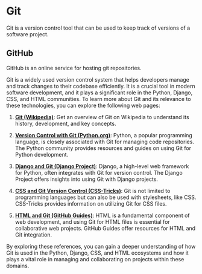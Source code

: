 # Git
Git is a version control tool that can be used to keep track of versions of a software project.
## GitHub

GitHub is an online service for hosting git repositories.

Git is a widely used version control system that helps developers manage and track changes to their codebase efficiently. It is a crucial tool in modern software development, and it plays a significant role in the Python, Django, CSS, and HTML communities. To learn more about Git and its relevance to these technologies, you can explore the following web pages:

1. **[Git (Wikipedia)](/wiki/Git)**: Get an overview of Git on Wikipedia to understand its history, development, and key concepts.

2. **[Version Control with Git (Python.org)](/wiki/Python)**: Python, a popular programming language, is closely associated with Git for managing code repositories. The Python community provides resources and guides on using Git for Python development.

3. **[Django and Git (Django Project)](/wiki/Django)**: Django, a high-level web framework for Python, often integrates with Git for version control. The Django Project offers insights into using Git with Django projects.

4. **[CSS and Git Version Control (CSS-Tricks)](/wiki/CSS)**: Git is not limited to programming languages but can also be used with stylesheets, like CSS. CSS-Tricks provides information on utilizing Git for CSS files.

5. **[HTML and Git (GitHub Guides)](/wiki/HTML)**: HTML is a fundamental component of web development, and using Git for HTML files is essential for collaborative web projects. GitHub Guides offer resources for HTML and Git integration.

By exploring these references, you can gain a deeper understanding of how Git is used in the Python, Django, CSS, and HTML ecosystems and how it plays a vital role in managing and collaborating on projects within these domains.